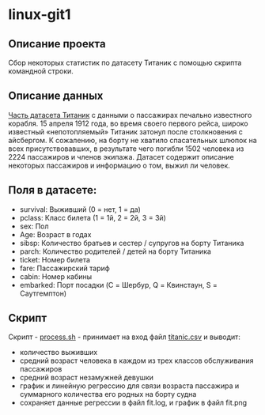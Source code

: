 # linux-git1

## Описание проекта
Сбор некоторых статистик по датасету Титаник с помощью скрипта командной строки.

## Описание данных
[Часть датасета Титаник](https://www.kaggle.com/c/titanic/data?select=train.csv) с данными о пассажирах печально известного корабля.
15 апреля 1912 года, во время своего первого рейса, широко известный «непотопляемый» Титаник затонул после столкновения с айсбергом. К сожалению, на борту не хватило спасательных шлюпок на всех присутствовавших, в результате чего погибли 1502 человека из 2224 пассажиров и членов экипажа. Датасет содержит описание некоторых пассажиров и информацию о том, выжил ли человек.
## Поля в датасете:
- survival: Выживший (0 = нет, 1 = да)
- pclass: Класс билета (1 = 1й, 2 = 2й, 3 = 3й)
- sex: Пол
- Age: Возраст в годах
- sibsp: Количество братьев и сестер / супругов на борту Титаника
- parch: Количество родителей / детей на борту Титаника
- ticket: Номер билета
- fare: Пассажирский тариф
- cabin: Номер кабины
- embarked: Порт посадки (C = Шербур, Q = Квинстаун, S = Саутгемптон)

## Скрипт 
Скрипт - [process.sh](process.sh) - принимает на вход файл [titanic.csv](titanic.csv) и выводит:
- количество выживших
- средний возраст человека в каждом из трех классов обслуживания пассажиров
- средний возраст незамужней девушки 
- график и линейную регрессию для связи возраста пассажира и суммарного количества его родных на борту судна
- сохраняет данные регрессии в файл fit.log, и график в файл fit.png
